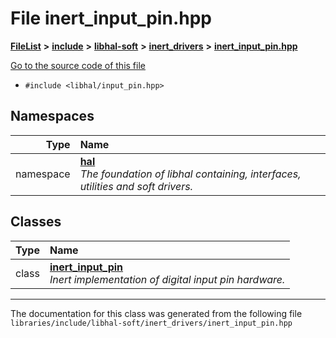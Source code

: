 

# File inert\_input\_pin.hpp



[**FileList**](files.md) **>** [**include**](dir_cba0faac6e93618a6e2539705915bd70.md) **>** [**libhal-soft**](dir_d4bad6877cf31bc2d39b696d7a305013.md) **>** [**inert\_drivers**](dir_140c0a66abe76384f84bfc7661372b14.md) **>** [**inert\_input\_pin.hpp**](inert__input__pin_8hpp.md)

[Go to the source code of this file](inert__input__pin_8hpp_source.md)



* `#include <libhal/input_pin.hpp>`













## Namespaces

| Type | Name |
| ---: | :--- |
| namespace | [**hal**](namespacehal.md) <br>_The foundation of libhal containing, interfaces, utilities and soft drivers._  |


## Classes

| Type | Name |
| ---: | :--- |
| class | [**inert\_input\_pin**](classhal_1_1inert__input__pin.md) <br>_Inert implementation of digital input pin hardware._  |



















































------------------------------
The documentation for this class was generated from the following file `libraries/include/libhal-soft/inert_drivers/inert_input_pin.hpp`

